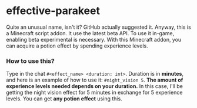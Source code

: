 # effective-parakeet
Quite an unusual name, isn't it? GitHub actually suggested it. Anyway, this is a Minecraft script addon. It use the latest beta API. To use it in-game, enabling beta experimental is necessary. With this Minecraft addon, you can acquire a potion effect by spending experience levels.

### How to use this?
Type in the chat `#<effect_name> <duration: int>`.
Duration is in **minutes**, and here is an example of how to use it:
`#night_vision 5`.
**The amount of experience levels needed depends on your duration.** In this case, I'll be getting the night vision effect for 5 minutes in exchange for 5 experience levels. You can get **any potion effect** using this.
